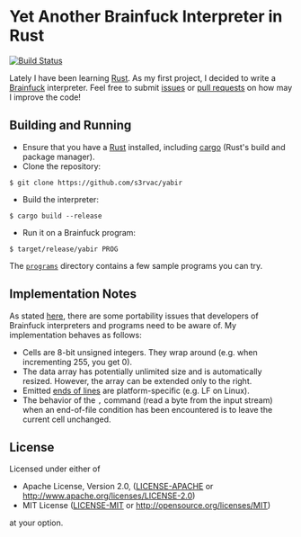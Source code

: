 Yet Another Brainfuck Interpreter in Rust
=========================================

[![Build Status](https://travis-ci.org/s3rvac/yabir.svg?branch=master)](https://travis-ci.org/s3rvac/yabir)

Lately I have been learning [Rust](https://www.rust-lang.org/). As my first
project, I decided to write a
[Brainfuck](https://en.wikipedia.org/wiki/Brainfuck) interpreter. Feel free to
submit [issues](https://github.com/s3rvac/yabir/issues) or [pull
requests](https://github.com/s3rvac/yabir/pulls) on how may I improve the code!

Building and Running
--------------------

* Ensure that you have a [Rust](http://www.rust-lang.org/install.html)
  installed, including [cargo](https://crates.io/install) (Rust's build and
  package manager).
* Clone the repository:

```
$ git clone https://github.com/s3rvac/yabir
```

* Build the interpreter:

```
$ cargo build --release
```

* Run it on a Brainfuck program:

```
$ target/release/yabir PROG
```

The [`programs`](https://github.com/s3rvac/yabir/tree/master/programs)
directory contains a few sample programs you can try.

Implementation Notes
--------------------

As stated [here](https://en.wikipedia.org/wiki/Brainfuck#Portability_issues),
there are some portability issues that developers of Brainfuck interpreters and
programs need to be aware of. My implementation behaves as follows:

* Cells are 8-bit unsigned integers. They wrap around (e.g. when incrementing
  255, you get 0).
* The data array has potentially unlimited size and is automatically resized.
  However, the array can be extended only to the right.
* Emitted [ends of lines](https://en.wikipedia.org/wiki/Newline) are
  platform-specific (e.g. LF on Linux).
* The behavior of the `,` command (read a byte from the input stream) when an
  end-of-file condition has been encountered is to leave the current cell
  unchanged.

License
-------

Licensed under either of

* Apache License, Version 2.0,
  ([LICENSE-APACHE](https://github.com/s3rvac/yabir/tree/master/LICENSE-APACHE)
  or http://www.apache.org/licenses/LICENSE-2.0)
* MIT License
  ([LICENSE-MIT](https://github.com/s3rvac/yabir/tree/master/LICENSE-APACHE) or
  http://opensource.org/licenses/MIT)

at your option.
